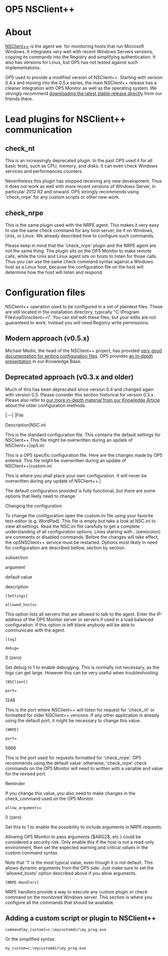 # OP5 NSClient++

# About

[NSClient++](http://nsclient.org/) is the agent we  for monitoring hosts that run Microsoft Windows. It integrates very well with recent Windows Servers versions, copying its commands into the Registry and simplifying authentication. It also has versions for Linux, but OP5 has not tested against such implementations.

OP5 used to provide a modified version of NSClient++. Starting with version 0.4.x and moving into the 0.5.x series, the main NSClient++ release has a cleaner integration with OP5 Monitor as well as the operating system. We strongly recommend [downloading the latest stable release directly](https://nsclient.org/download/) from our friends there.

# Lead plugins for NSClient++ communication

## check\_nt

This is an increasingly deprecated plugin. In the past OP5 used it for all basic tests, such as CPU, memory, and disks. It can even check Windows services and performances counters.

Nevertheless this plugin has stopped receiving any new development. Thus it does not work as well with more recent versions of Windows Server, in particular 2012 R2 and onward. OP5 strongly recommends using 'check\_nrpe' for any custom scripts or other new work.

## check\_nrpe

This is the same plugin used with the NRPE agent. This makes it very easy to use the same check command for any host server, be it on Windows, Unix, or Linux. We already described how to configure such commands.

Please keep in mind that the 'check\_nrpe' plugin and the NRPE agent are not the same thing. The plugin sits on the OP5 Monitor to make remote calls, while the Unix and Linux agent sits on hosts to listen for those calls. Thus you can use the same check command syntax against a Windows host as a Linux host, because the configuration file on the host will determine how the host will listen and respond.

# Configuration files

NSClient++ operation used to be configured in a set of plaintext files. These are still located in the installation directory, typically "C:\\Program Files\\op5\\nsclient++\\". You can still edit these files, but your edits are not guaranteed to work. Instead you will need Registry write permissions.

## Modern approach (v0.5.x)

Michael Medin, the head of the NSClient++ project, has provided [very good documentation for writing configuration files](https://docs.nsclient.org/settings/). OP5 provides [an in-depth presentation](https://kb.op5.com/x/kAEjAQ) in our Knowledge Base.

## Deprecated approach (v0.3.x and older)

Much of this has been deprecated since version 0.4 and changed again with version 0.5. Please consider this section historical for version 0.3.x. Please also refer to [our more in-depth material from our Knowledge Article](https://kb.op5.com/x/Pw4jAQ) about the older configuration methods.

|:--|
|File

Description|NSC.ini

This is the standard configuration file. This contains the default settings for NSClient++
 This file might be overwritten during an update of NSClient++|op5.ini

This is a OP5 specific configuration file. Here are the changes made by OP5 entered.
 This file might be overwritten during an update of NSClient++|custom.ini

This is where you shall place your own configuration.
 It will never be overwritten during any update of NSClient++.|

 The default configuration provided is fully functional, but there are some options that likely need to change.

Changing the configuration

To change the configuration open the custom.ini file using your favorite text-editor (e.g. WordPad). This file is empty but take a look at NSC.ini to view all settings. Read the NSC.ini file carefully to get a complete understanding of all configuration options. Lines starting with ; (semicolon) are comments or disabled commands.
 Before the changes will take effect, the op5NSClient++ service must be restarted.
 Options most likely in need for configuration are described bellow, section by section.

subsection

argument

default value

description

`[Settings]`

`allowed_hosts=`

This option lists all servers that are allowed to talk to the agent. Enter the IP-address of the OP5 Monitor server or servers if used in a load balanced configuration. If this option is left blank anybody will be able to communicate with the agent.

`[log]`

`debug=`

0 (zero)

Set debug to 1 to enable debugging. This is normally not necessary, as the logs can get large. However this can be very useful when troubleshooting.

`[NSClient]`

`port=`

1248

This is the port where NSClient++ will listen for request for 'check\_nt' or formatted for older NSClient++ versions. If any other application is already using the default port, it might be necessary to change this value.

`[NRPE]`

`port=`

5666

This is the port used for requests formatted for 'check\_nrpe'. OP5 recommends using the default value: otherwise, 'check\_nrpe' check commands on the OP5 Monitor will need to written with a variable and value for the revised port.

Reminder

If you change this value, you also need to make changes in the check\_command used on the OP5 Monitor.

`allow_arguments=`

0 (zero)

Set this to 1 to enable the possibility to include arguments in NRPE requests.

Allowing OP5 Monitor to pass arguments (\$ARG2\$, etc.) could be considered a security risk. Only enable this if the host is not a read-only environment, then set the expected warning and critical values in the custom command syntax.

Note that '1' is the most typical value, even though it is not default. This allows dynamic arguments from the OP5 side. Just make sure to set the 'allowed\_hosts' option described above if you allow arguments.

`[NRPE Handlers]`

NRPE handlers provide a way to execute any custom plugin or check command on the monitored Windows server. This section is where you configure all the commands that should be available.

## Adding a custom script or plugin to NSClient++

`command[my_custom]=c:\mycustomdir\my_prog.exe`

Or the simplified syntax:

`my_custom=c:\mycustomdir\my_prog.exe`

